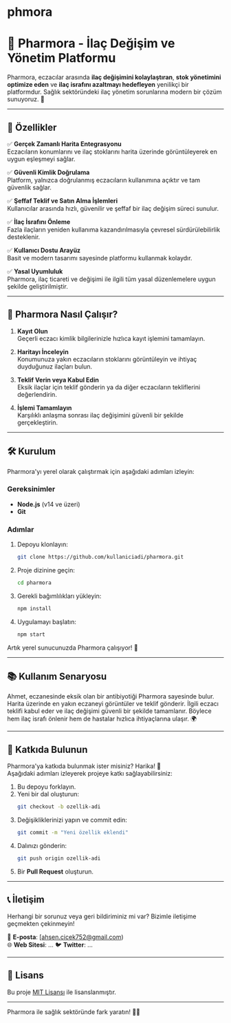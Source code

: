 # phmora
# 🌟 Pharmora - İlaç Değişim ve Yönetim Platformu

Pharmora, eczacılar arasında **ilaç değişimini kolaylaştıran**, **stok yönetimini optimize eden** ve **ilaç israfını azaltmayı hedefleyen** yenilikçi bir platformdur. Sağlık sektöründeki ilaç yönetim sorunlarına modern bir çözüm sunuyoruz. 💊

---

## 🚀 Özellikler

✅ **Gerçek Zamanlı Harita Entegrasyonu**  
Eczacıların konumlarını ve ilaç stoklarını harita üzerinde görüntüleyerek en uygun eşleşmeyi sağlar.

✅ **Güvenli Kimlik Doğrulama**  
Platform, yalnızca doğrulanmış eczacıların kullanımına açıktır ve tam güvenlik sağlar.

✅ **Şeffaf Teklif ve Satın Alma İşlemleri**  
Kullanıcılar arasında hızlı, güvenilir ve şeffaf bir ilaç değişim süreci sunulur.

✅ **İlaç İsrafını Önleme**  
Fazla ilaçların yeniden kullanıma kazandırılmasıyla çevresel sürdürülebilirlik desteklenir.

✅ **Kullanıcı Dostu Arayüz**  
Basit ve modern tasarımı sayesinde platformu kullanmak kolaydır.

✅ **Yasal Uyumluluk**  
Pharmora, ilaç ticareti ve değişimi ile ilgili tüm yasal düzenlemelere uygun şekilde geliştirilmiştir.

---

## 🎯 Pharmora Nasıl Çalışır?

1. **Kayıt Olun**  
   Geçerli eczacı kimlik bilgilerinizle hızlıca kayıt işlemini tamamlayın.

2. **Haritayı İnceleyin**  
   Konumunuza yakın eczacıların stoklarını görüntüleyin ve ihtiyaç duyduğunuz ilaçları bulun.

3. **Teklif Verin veya Kabul Edin**  
   Eksik ilaçlar için teklif gönderin ya da diğer eczacıların tekliflerini değerlendirin.

4. **İşlemi Tamamlayın**  
   Karşılıklı anlaşma sonrası ilaç değişimini güvenli bir şekilde gerçekleştirin.

---

## 🛠️ Kurulum

Pharmora'yı yerel olarak çalıştırmak için aşağıdaki adımları izleyin:

### Gereksinimler
- **Node.js** (v14 ve üzeri)
- **Git**

### Adımlar
1. Depoyu klonlayın:
   ```bash
   git clone https://github.com/kullaniciadi/pharmora.git
   ```
2. Proje dizinine geçin:
   ```bash
   cd pharmora
   ```
3. Gerekli bağımlılıkları yükleyin:
   ```bash
   npm install
   ```
4. Uygulamayı başlatın:
   ```bash
   npm start
   ```

Artık yerel sunucunuzda Pharmora çalışıyor! 🎉

---

## 📚 Kullanım Senaryosu

Ahmet, eczanesinde eksik olan bir antibiyotiği Pharmora sayesinde bulur. Harita üzerinde en yakın eczaneyi görüntüler ve teklif gönderir. İlgili eczacı teklifi kabul eder ve ilaç değişimi güvenli bir şekilde tamamlanır. Böylece hem ilaç israfı önlenir hem de hastalar hızlıca ihtiyaçlarına ulaşır. 🌍

---

## 🤝 Katkıda Bulunun

Pharmora'ya katkıda bulunmak ister misiniz? Harika! 🎉  
Aşağıdaki adımları izleyerek projeye katkı sağlayabilirsiniz:

1. Bu depoyu forklayın.
2. Yeni bir dal oluşturun:  
   ```bash
   git checkout -b ozellik-adi
   ```
3. Değişikliklerinizi yapın ve commit edin:  
   ```bash
   git commit -m "Yeni özellik eklendi"
   ```
4. Dalınızı gönderin:  
   ```bash
   git push origin ozellik-adi
   ```
5. Bir **Pull Request** oluşturun.

---

## 📞 İletişim

Herhangi bir sorunuz veya geri bildiriminiz mi var? Bizimle iletişime geçmekten çekinmeyin!  

📧 **E-posta**: [ahsen.cicek752@gmail.com)  
🌐 **Web Sitesi**: ...
🐦 **Twitter**: ...

---

## 📄 Lisans

Bu proje [MIT Lisansı](LICENSE) ile lisanslanmıştır.

---

Pharmora ile sağlık sektöründe fark yaratın! 💊✨
